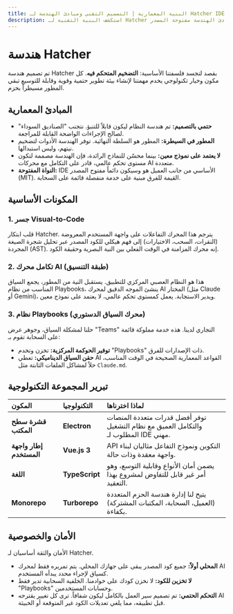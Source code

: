 ```yaml
---
title: البنية المعمارية | التصميم التقني ومبادئ الهندسة لـ Hatcher IDE
description: استكشف البنية التقنية لـ Hatcher المصممة للتضخيم المُحكم. تعلم عن التصميم الحتمي والنهج المستقل عن النموذج ومبادئ الهندسة مفتوحة المصدر.
---
```


# هندسة Hatcher

تم تصميم هندسة Hatcher بقصد لتجسد فلسفتنا الأساسية: **التضخيم المتحكم فيه**. كل مكون وخيار تكنولوجي يخدم مهمتنا لإنشاء بيئة تطوير حتمية وقوية وقابلة للتوسيع تبقي المطور مسيطراً بحزم.

## المبادئ المعمارية

- **حتمي بالتصميم:** تم هندسة النظام ليكون قابلاً للتنبؤ. نتجنب "الصناديق السوداء" لصالح الإجراءات الواضحة القابلة للمراجعة.
- **المطور في السيطرة:** المطور هو السلطة النهائية. توفر الهندسة الأدوات لتضخيم نيتهم، وليس استبدالها.
- **لا يعتمد على نموذج معين:** بينما محسّن للنماذج الرائدة، فإن الهندسة مصممة لتكون مستوى تحكم عالمي، قادر على التكامل مع محركات AI متعددة.
- **النواة المفتوحة:** IDE الأساسي من جانب العميل هو وسيكون دائماً مفتوح المصدر (MIT). القيمة للفرق مبنية على خدمة منفصلة قائمة على السحابة.

## المكونات الأساسية

### 1. جسر Visual-to-Code

قلب ابتكار Hatcher. يترجم هذا المحرك التفاعلات على واجهة المستخدم المعروضة (النقرات، السحب، الاختيارات) إلى فهم هيكلي للكود المصدر عبر تحليل شجرة الصيغة المجردة (AST). إنه محرك المزامنة في الوقت الفعلي بين النية البصرية وحقيقة الكود.

### 2. تكامل محرك AI (طبقة التنسيق)

هذا هو النظام العصبي المركزي للتطبيق. يستقبل النية من المطور، يجمع السياق المناسب من نظام Playbooks، ينشئ الموجه الدقيق لمحرك AI المختار (مثل Claude أو Gemini)، ويدير الاستجابة. يعمل كمستوى تحكم عالمي، لا يعتمد على نموذج معين.

### 3. نظام Playbooks (محرك السياق الدستوري)

حلنا لمشكلة السياق، وجوهر عرض "Teams" التجاري لدينا. هذه خدمة مملوكة قائمة على السحابة تقوم بـ:

- **توفير الحوكمة المركزية:** تخزن وتخدم "Playbooks" ذات الإصدارات للفرق.
- **حقن السياق الديناميكي:** تعطي AI القواعد المعمارية الصحيحة في الوقت المناسب، حلاً لمشاكل الملفات الثابتة مثل `Claude.md`.

## تبرير المجموعة التكنولوجية

| المكون                  | التكنولوجيا    | لماذا اخترناها                                                                      |
| :---------------------- | :------------- | :---------------------------------------------------------------------------------- |
| **قشرة سطح المكتب**     | **Electron**   | توفر أفضل قدرات متعددة المنصات والتكامل العميق مع نظام التشغيل المطلوب لـ IDE مهني. |
| **إطار واجهة المستخدم** | **Vue.js 3**   | API التكوين ونموذج التفاعل مثاليان لبناء واجهة معقدة وذات حالة.                     |
| **اللغة**               | **TypeScript** | يضمن أمان الأنواع وقابلية التوسع، وهو أمر غير قابل للتفاوض لمشروع بهذا التعقيد.     |
| **Monorepo**            | **Turborepo**  | يتيح لنا إدارة هندسة الحزم المتعددة (العميل، السحابة، المكتبات المشتركة) بكفاءة.    |

## الأمان والخصوصية

الأمان والثقة أساسيان لـ Hatcher.

- **المحلي أولاً:** جميع كود المصدر يبقى على جهازك المحلي. يتم تمريره فقط لمحرك AI كسياق لإجراء محدد يبدأه المستخدم.
- **لا تخزين للكود:** لا نخزن كودك على خوادمنا. الخلفية السحابية تدير فقط "Playbooks" وحسابات المستخدمين.
- **التحكم الحتمي:** تم تصميم سير العمل بالكامل ليكون شفافاً. ترى كل تغيير يقترحه AI قبل تطبيقه، مما يلغي تعديلات الكود غير المتوقعة أو الخبيثة.
